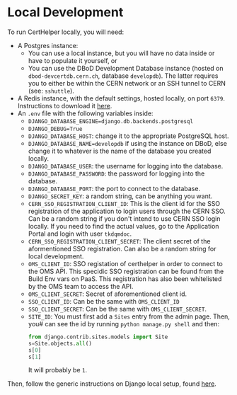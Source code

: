 # Local Development

To run CertHelper locally, you will need:

- A Postgres instance:
    - You can use a local instance, but you will have no data inside or have to populate it yourself, or
    - You can use the DBoD Development Database instance (hosted on `dbod-devcertdb.cern.ch`, database `developdb`). The latter requires you to either be within the CERN network or an SSH tunnel to CERN (see: `sshuttle`).
- A Redis instance, with the default settings, hosted locally, on port `6379`. Instructions to download it [here](https://redis.io/docs/getting-started/installation/install-redis-on-linux/).
- An `.env` file with the following variables inside:
    - `DJANGO_DATABASE_ENGINE=django.db.backends.postgresql`
    - `DJANGO_DEBUG=True`
    - `DJANGO_DATABASE_HOST`: change it to the appropriate PostgreSQL host.
    - `DJANGO_DATABASE_NAME=developdb` if using the instance on DBoD, else change it to whatever is the name of the database you created locally.
    - `DJANGO_DATABASE_USER`: the username for logging into the database.
    - `DJANGO_DATABASE_PASSWORD`: the password for logging into the database.
    - `DJANGO_DATABASE_PORT`: the port to connect to the database.
    - `DJANGO_SECRET_KEY`: a random string, can be anything you want.
    - `CERN_SSO_REGISTRATION_CLIENT_ID`: This is the client id for the SSO registration of the application to login users through the CERN SSO. Can be a random string if you don't intend to use CERN SSO login locally. If you need to find the actual values, go to the Application Portal and login with user `tkdqmdoc`.
    - `CERN_SSO_REGISTRATION_CLIENT_SECRET`: The client secret of the aformentioned SSO registration. Can also be a random string for local development.
    - `OMS_CLIENT_ID`: SSO registation of certhelper in order to connect to the OMS API. This specidic SSO registration can be found from the Build Env vars on PaaS. This registration has also been whitelisted by the OMS team to access the API. 
    - `OMS_CLIENT_SECRET`: Secret of aforementioned client id.
    - `SSO_CLIENT_ID`: Can be the same with `OMS_CLIENT_ID`
    - `SSO_CLIENT_SECRET`: Can be the same with `OMS_CLIENT_SECRET`.
    - `SITE_ID`: You must first add a `Sites` entry from the admin page. Then, you# can see the id by running `python manage.py shell` and then:
      ```python
      from django.contrib.sites.models import Site
      s=Site.objects.all()
      s[0]
      s[1]
      ```
      It will probably be `1`.

Then, follow the generic instructions on Django local setup, found [here](../../general/django/setup/overview.md).
